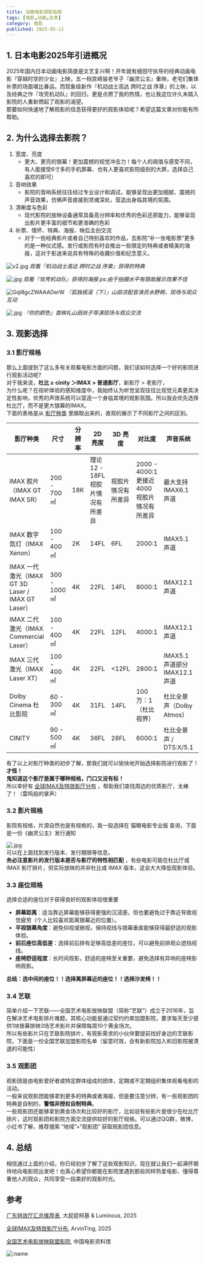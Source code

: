 ```yaml
---
title: 动画电影观影指南
tags: [电影,动画,日本]
category: 电影
published: 2025-05-12
---
```


## 1. 日本电影2025年引进概况  
2025年国内日本动画电影简直是文艺复兴啊！开年就有细田守执导的经典动画电影『穿越时空的少女』上映，五一档宫崎骏老爷子『幽灵公主』重映，老宅们集体补票的场面堪比春运。而现象级新作『机动战士高达 跨时之战 序章』的上映，以及经典之作『攻壳机动队』的回归，更是点燃了我的热情，也让我这位许久未踏入影院的人重新燃起了观影的渴望。  
那要如何快速地了解观影的信息获得更好的观影体验呢？希望这篇文章对你能有所帮助。  

## 2. 为什么选择去影院？  
1. 宽度、亮度  
	- 更大、更亮的银幕！更加震撼的视觉冲击力！每个人的阈值与感受不同，有人能接受6寸多的手机屏幕、也有人更喜欢影院级别的大屏，选择自己喜欢的即可）  
2. 音响效果  
	- 影院的音响系统往往经过专业设计和调试，能够呈现出更加细腻、震撼的声音效果，仿佛声音直接到灵魂深处，营造出身临其境的氛围。  
3. 清晰度与色彩  
	- 现代影院的放映设备通常具备高分辨率和优秀的色彩还原能力，能够呈现出影片更丰富的细节和更准确的色彩  
4. 补票、情怀、特典、海报、映后主创交流  
	- 对于一些经典影片或者自己特别喜欢的作品，去影院“补一张电影票”更多的是一种仪式感。发行或影院有时会推出一些限定的特典或者精美的海报，这对于影迷来说具有特殊的收藏价值和纪念意义。 

![v2.jpg](https://s2.loli.net/2025/05/12/vz9Y4lX5RucTars.jpg)
*观看『机动战士高达 跨时之战 序章』获得的特典*

![.jpg](https://s2.loli.net/2025/05/12/dpoEUxcTut461b3.jpg)
*观看『攻壳机动队』获得的海报   ps:由于拍摄水平有限故展示效果不佳*

![Gql8gcZWAAADerW](https://pbs.twimg.com/media/Gql8gcZWAAADerW.jpg)
*『孤独摇滚（下）』山田凉配音演员水野朔，现场与观众互动*

![.jpg](https://s2.loli.net/2025/05/12/rm4xE3y1zvaH9YL.jpg)
*『你的颜色』首映礼山田尚子导演现场与观众交流*

## 3. 观影选择  
### 3.1 影厅规格  
那么上面提到了这么多有关观看电影方面的问题，我们该如何选择一个好的影院进行观影活动呢?  
对于我来说，**杜比 ≥ cinity ＞IMAX > 普通影厅**，新影厅 > 老影厅，  
为什么呢？在视听体验的感知维度中，我始终认为听觉呈现往往比视觉元素更具决定性影响，优秀的声效系统可以营造一个身临其境的观影氛围。所以我会优先选择杜比厅，而不是更大银幕的IMAX。  
下面的表格是从 [影厅种类](https://docs.qq.com/smartsheet/DRE5MYWRXdWFXcFNx) 里摘取出来的，直观的展示了不同影厅之间的区别。  
 
| 影厅种类                                          | 尺寸         | 分辨率 | 2D 亮度                           | 3D 亮度            | 对比度                                       | 声音系统                       | 银幕比例      |
| ------------------------------------------------- | ------------ | ------ | --------------------------------- | ------------------ | -------------------------------------------- | ------------------------------ | ------------- |
| IMAX 胶片（IMAX GT IMAX SR）                      | 200 - 700㎡  | 18K    | 理论 12 - 18FL 视胶片情况有所差异 | 视胶片情况有所差异 | 2000 - 4000:1 更接近 4000 视胶片情况有所差异 | 最大支持 IMAX6.1 声道          | 1.43:1        |
| IMAX 数字氙灯（IMAX Xenon）                       | 100 - 400㎡  | 2K     | 14FL                              | 6FL                | 2000:1                                       | IMAX5.1 声道                   | 1.90:1        |
| IMAX 一代激光（IMAX GT 3D Laser / IMAX GT Laser） | 300 - 1000㎡ | 4K     | 22FL                              | 14FL               | 8000:1                                       | IMAX12.1 声道                  | 1.43:1/1.90:1 |
| IMAX 二代激光（IMAX Commercial Laser）            | 100 - 400㎡  | 4K     | 22FL                              | 12FL               | 4000:1                                       | IMAX12.1 声道                  | 1.90:1        |
| IMAX 三代激光（IMAX Laser XT）                    | 100 - 400㎡  | 4K     | 22FL                              | <12FL              | 2800:1                                       | IMAX5.1 声道部分 IMAX12.1 声道 | 1.90:1        |
| Dolby Cinema 杜比影院                             | 60 - 300㎡   | 4K     | 31FL                              | 14FL               | 100 万：1（杜比视界）                        | 杜比全景声（Dolby Atmos）      | 1.85:1/2.35:1 |
| CINITY                                            | 90 - 500㎡   | 4K     | 36FL                              | 28FL               | 6000:1                                       | 杜比全景声 / DTS:X/5.1         | 1.85:1/2.35:1 |

有了以上对影厅种类的初步了解，那我们就可以愉快地开始选择影院进行观影了！  
**才怪！**  
**鬼知道这个影厅是属于哪种规格，门口又没有标！**  
所以幸好有 [全球IMAX及特效影厅分布](https://docs.qq.com/sheet/DQ3FEUUZJdklNSWJP) ，帮助我们查找周边的优质影厅，太棒了！（雷鸣般的掌声）  

### 3.2 影片规格  
影院有规格，片源自然也是有规格的，我一般选择在 猫眼电影专业版 查询，下面是一份《幽灵公主》发行通知  

![.jpg](https://s2.loli.net/2025/05/12/hoIRaqXjriPZS1E.jpg)  
可以在上面找到发行版本、发行期限等信息。  
**务必注意影片的发行版本是否与影厅的特性相匹配** ，有些电影可能在杜比厅或 IMAX 影厅排片，但实际放映的并非杜比或 IMAX 版本，这会大大降低观影体验。  

### 3.3 座位规格  
选择合适的座位对于获得良好的观影体验很重要  
- **屏幕距离**：适当靠近屏幕能够获得更强的沉浸感，但也要避免过于靠近导致视觉疲劳（个人比较喜欢距离银幕近的位置）。  
- **平视银幕角度**：避免仰视或俯视，保持视线与银幕垂直能够获得最舒适的观影体验。  
- **前后座位高低差**：选择前后排有足够高低差的座位，可以避免前排观众遮挡视线。  
- **座椅舒适程度**：长时间观影，舒适的座椅至关重要，避免选择有异响的座椅影响观影。  

**总结：选中间的座位！！选择离屏幕近的座位！！选择沙发椅！！**  

### 3.4 艺联  
简单介绍一下艺联——全国艺术电影放映联盟（简称“艺联”）成立于2016年，旨在解决艺术电影排片难题，其核心功能是通过契约约束加盟影院，要求每天至少提供1块银幕排映3场艺术影片并保障每周10个黄金场次。  
所以有些影片只在艺联影院排片，有观影需求的小伙伴要提前找好身边的艺联影院，下面是一份全国艺联加盟影院名单（留意时效，会有新影院加入和旧影院被清退的可能性）  

### 3.5 观影团
观影团是由电影爱好者或特定群体组成的团体，定期或不定期组织集体观看电影的活动。  
一般来说观影团能够拿到更多的特典或者海报，但是要注意分辨，有一些观影团的特典是自制的，**警惕非授权自制特典**。  
一些观影团还能够拿到黄金场次和比较好的影厅，比如说有些影片是很少在杜比厅排片，这时观影团和影院方面交流提供较好的影厅规格。可以通过QQ群，微博，小红书了解，推荐搜索 “地域”+“观影团” 获取观影团信息。  

## 4. 总结  
相信通过上面的介绍，你已经初步了解了这些观影知识，现在就让我们一起满怀期待地向电影院出发吧！也真心希望你都能在影院里遇到那些同样热爱电影、懂得尊重他人的观众，共同享受一段美好的观影时光。  

## 参考  
[广东特效厅汇总推荐表](https://docs.qq.com/smartsheet/DRE5MYWRXdWFXcFNx), 大屁屁柯基 & Luminous, 2025  

[全球IMAX及特效影厅分布](https://docs.qq.com/sheet/DQ3FEUUZJdklNSWJP), ArvinTing, 2025  

[全国艺术电影放映联盟影院](https://www.cfa.org.cn/cfa/fy/qgysdyfylm/yljs/index.html), 中国电影资料馆  

![:name](https://count.getloli.com/@Mikuorz-15?theme=capoo-2)  

